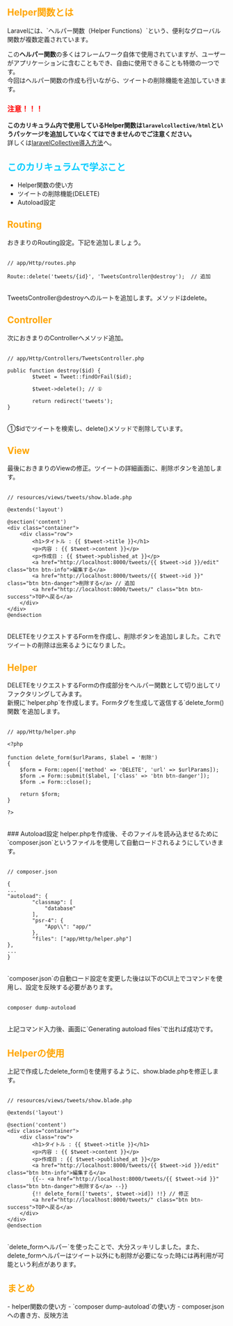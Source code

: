 <h2 style="color: orange;">Helper関数とは</h2>
Laravelには、`ヘルパー関数（Helper Functions）`という、便利なグローバル関数が複数定義されています。<br>

この**ヘルパー関数**の多くはフレームワーク自体で使用されていますが、ユーザーがアプリケーションに含むこともでき、自由に使用できることも特徴の一つです。<br>
今回はヘルパー関数の作成も行いながら、ツイートの削除機能を追加していきます。<br>

### <span style="color: red;">注意！！！</span>

**このカリキュラム内で使用しているHelper関数は`laravelcollective/html`というパッケージを追加していなくてはできませんのでご注意ください。**<br>
詳しくは<a href="http://hackers.nexseed.net/curriculums/168">laravelCollective導入方法</a>へ。<br>

<h2 style="color: #00CCFF;">このカリキュラムで学ぶこと</h2>

- Helper関数の使い方
- ツイートの削除機能(DELETE)
- Autoload設定

<h2 style="color: orange;">Routing</h2>
おきまりのRouting設定。下記を追加しましょう。<br>
<br>

```
// app/Http/routes.php

Route::delete('tweets/{id}', 'TweetsController@destroy');  // 追加
```

<br>
TweetsController@destroyへのルートを追加します。メソッドはdelete。<br>

<h2 style="color: orange;">Controller</h2>
次におきまりのControllerへメソッド追加。<br>
<br>

```
// app/Http/Controllers/TweetsController.php

public function destroy($id) {
        $tweet = Tweet::findOrFail($id);

        $tweet->delete(); // ①

        return redirect('tweets');
}
```

<br>
①$idでツイートを検索し、delete()メソッドで削除しています。<br>

<h2 style="color: orange;">View</h2>
最後におきまりのViewの修正。ツイートの詳細画面に、削除ボタンを追加します。<br>
<br>

```
// resources/views/tweets/show.blade.php

@extends('layout')

@section('content')
<div class="container">
	<div class="row">
		<h1>タイトル : {{ $tweet->title }}</h1>
		<p>内容 : {{ $tweet->content }}</p>
		<p>作成日 : {{ $tweet->published_at }}</p>
		<a href="http://localhost:8000/tweets/{{ $tweet->id }}/edit" class="btn btn-info">編集する</a>
		<a href="http://localhost:8000/tweets/{{ $tweet->id }}" class="btn btn-danger">削除する</a> // 追加
		<a href="http://localhost:8000/tweets/" class="btn btn-success">TOPへ戻る</a>
	</div>
</div>
@endsection
```

<br>
DELETEをリクエストするFormを作成し、削除ボタンを追加しました。これでツイートの削除は出来るようになりました。<br>

<h2 style="color: orange;">Helper</h2>
DELETEをリクエストするFormの作成部分をヘルパー関数として切り出してリファクタリングしてみます。<br>
新規に`helper.php`を作成します。Formタグを生成して返信する`delete_form()関数`を追加します。<br>
<br>

```
// app/Http/helper.php

<?php

function delete_form($urlParams, $label = '削除')
{
    $form = Form::open(['method' => 'DELETE', 'url' => $urlParams]);
    $form .= Form::submit($label, ['class' => 'btn btn-danger']);
    $form .= Form::close();

    return $form;
}

?>
```

<br>
### Autoload設定
helper.phpを作成後、そのファイルを読み込ませるために`composer.json`というファイルを使用して自動ロードされるようにしていきます。<br>
<br>

```
// composer.json

{
...
"autoload": {
        "classmap": [
            "database"
        ],
        "psr-4": {
            "App\\": "app/"
        },
        "files": ["app/Http/helper.php"]
},
...
}
```

<br>
`composer.json`の自動ロード設定を変更した後は以下のCUI上でコマンドを使用し、設定を反映する必要があります。<br>
<br>

```
composer dump-autoload
```

<br>
上記コマンド入力後、画面に`Generating autoload files`で出れば成功です。<br>
<h2 style="color: orange;">Helperの使用</h2>
上記で作成したdelete_form()を使用するように、show.blade.phpを修正します。<br>
<br>

```
// resources/views/tweets/show.blade.php

@extends('layout')

@section('content')
<div class="container">
	<div class="row">
		<h1>タイトル : {{ $tweet->title }}</h1>
		<p>内容 : {{ $tweet->content }}</p>
		<p>作成日 : {{ $tweet->published_at }}</p>
		<a href="http://localhost:8000/tweets/{{ $tweet->id }}/edit" class="btn btn-info">編集する</a>
		{{-- <a href="http://localhost:8000/tweets/{{ $tweet->id }}" class="btn btn-danger">削除する</a> --}}
		{!! delete_form(['tweets', $tweet->id]) !!} // 修正
		<a href="http://localhost:8000/tweets/" class="btn btn-success">TOPへ戻る</a>
	</div>
</div>
@endsection
```

<br>
`delete_formヘルパー`を使ったことで、大分スッキリしました。また、delete_formヘルパーはツイート以外にも削除が必要になった時には再利用が可能という利点があります。<br>


<h2 style="color: orange;">まとめ</h2>
- helper関数の使い方
- `composer dump-autoload`の使い方
- composer.jsonへの書き方、反映方法
